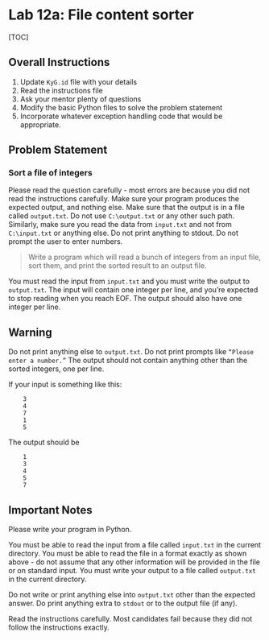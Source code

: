 
# Lab 12a: File content sorter 

[TOC]

## Overall Instructions 

1. Update `KyG.id` file with your details
2. Read the instructions file
3. Ask your mentor plenty of questions
4. Modify the basic Python files to solve the problem statement
5. Incorporate whatever exception handling code that would be appropriate. 

## Problem Statement 

### Sort a file of integers

Please read the question carefully - 
most errors are because you did not read the
instructions carefully. Make sure your
program produces the expected output,
and nothing else. Make sure that the
output is in a file called `output.txt`.
Do not use `C:\output.txt` or any other
such path. Similarly, make sure you
read the data from `input.txt` and not
from `C:\input.txt` or anything else. Do
not print anything to stdout. Do not
prompt the user to enter numbers. 

> Write a program which will read
> a bunch of integers from an input
> file, sort them, and print the sorted
> result to an output file.

You must read the input from `input.txt`
and you must write the output to `output.txt`. 
The input will contain one integer per line, 
and you’re expected to stop reading when 
you reach EOF. The output should also have
one integer per line.

## Warning 
Do not print anything else to 
`output.txt`. Do not print prompts like 
`“Please enter a number.”` The output should 
not contain anything other than the sorted 
integers, one per line.

If your input is something like this: 

```
	3 
	4 
	7 
	1 
	5 
```

The output should be

``` 
	1 
	3 
	4 
	5 
	7

```

## Important Notes
Please write your program in Python. 

You must be able to read the input from a 
file called `input.txt` in the current directory. 
You must be able to read the file in a format 
exactly as shown above - do not assume that any 
other information will be provided in the file 
or on standard input. You must write your output 
to a file called `output.txt` in the current directory. 

Do not write or print anything else into `output.txt`
other than the expected answer. Do print anything extra to
`stdout` or to the output file (if any). 

Read the instructions carefully. Most candidates fail 
because they did not follow the instructions exactly.

